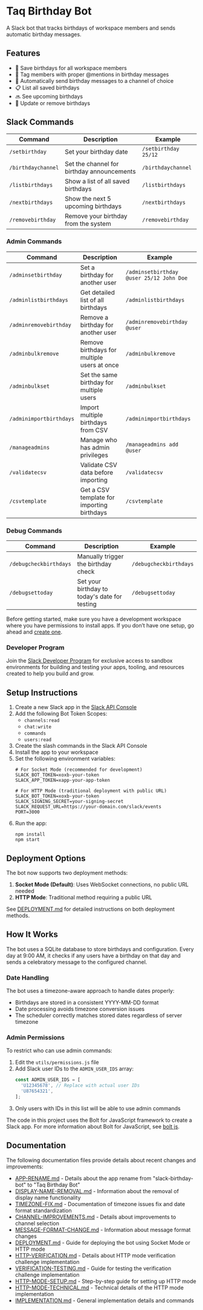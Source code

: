 # Taq Birthday Bot

A Slack bot that tracks birthdays of workspace members and sends automatic birthday messages.

## Features

- 🎂 Save birthdays for all workspace members
- 👥 Tag members with proper @mentions in birthday messages
- 📅 Automatically send birthday messages to a channel of choice
- 📋 List all saved birthdays
- 🔜 See upcoming birthdays
- 🔄 Update or remove birthdays

## Slack Commands

| Command             | Description                                          | Example                         |
|---------------------|------------------------------------------------------|----------------------------------|
| `/setbirthday`      | Set your birthday date                               | `/setbirthday 25/12`             |
| `/birthdaychannel`  | Set the channel for birthday announcements           | `/birthdaychannel`               |
| `/listbirthdays`    | Show a list of all saved birthdays                   | `/listbirthdays`                 |
| `/nextbirthdays`    | Show the next 5 upcoming birthdays                   | `/nextbirthdays`                 |
| `/removebirthday`   | Remove your birthday from the system                 | `/removebirthday`                |

### Admin Commands

| Command                 | Description                                     | Example                                    |
|-------------------------|-------------------------------------------------|--------------------------------------------|
| `/adminsetbirthday`     | Set a birthday for another user                 | `/adminsetbirthday @user 25/12 John Doe`   |
| `/adminlistbirthdays`   | Get detailed list of all birthdays              | `/adminlistbirthdays`                      |
| `/adminremovebirthday`  | Remove a birthday for another user              | `/adminremovebirthday @user`               |
| `/adminbulkremove`      | Remove birthdays for multiple users at once     | `/adminbulkremove`                         |
| `/adminbulkset`         | Set the same birthday for multiple users        | `/adminbulkset`                            |
| `/adminimportbirthdays` | Import multiple birthdays from CSV              | `/adminimportbirthdays`                    |
| `/manageadmins`         | Manage who has admin privileges                 | `/manageadmins add @user`                  |
| `/validatecsv`          | Validate CSV data before importing              | `/validatecsv`                             |
| `/csvtemplate`          | Get a CSV template for importing birthdays      | `/csvtemplate`                             |

### Debug Commands

| Command                | Description                                          | Example                     |
|------------------------|------------------------------------------------------|----------------------------|
| `/debugcheckbirthdays` | Manually trigger the birthday check                  | `/debugcheckbirthdays`      |
| `/debugsettoday`       | Set your birthday to today's date for testing        | `/debugsettoday`            |

Before getting started, make sure you have a development workspace where you have permissions to install apps. If you don’t have one setup, go ahead and [create one](https://slack.com/create).

### Developer Program
Join the [Slack Developer Program](https://api.slack.com/developer-program) for exclusive access to sandbox environments for building and testing your apps, tooling, and resources created to help you build and grow.

## Setup Instructions

1. Create a new Slack app in the [Slack API Console](https://api.slack.com/apps)
2. Add the following Bot Token Scopes:
   - `channels:read`
   - `chat:write`
   - `commands`
   - `users:read`
3. Create the slash commands in the Slack API Console
4. Install the app to your workspace
5. Set the following environment variables:
   ```
   # For Socket Mode (recommended for development)
   SLACK_BOT_TOKEN=xoxb-your-token
   SLACK_APP_TOKEN=xapp-your-app-token
   
   # For HTTP Mode (traditional deployment with public URL)
   SLACK_BOT_TOKEN=xoxb-your-token
   SLACK_SIGNING_SECRET=your-signing-secret
   SLACK_REQUEST_URL=https://your-domain.com/slack/events
   PORT=3000
   ```
6. Run the app:
   ```
   npm install
   npm start
   ```

## Deployment Options

The bot now supports two deployment methods:

1. **Socket Mode (Default)**: Uses WebSocket connections, no public URL needed
2. **HTTP Mode**: Traditional method requiring a public URL

See [DEPLOYMENT.md](DEPLOYMENT.md) for detailed instructions on both deployment methods.

## How It Works

The bot uses a SQLite database to store birthdays and configuration. Every day at 9:00 AM, it checks if any users have a birthday on that day and sends a celebratory message to the configured channel.

### Date Handling

The bot uses a timezone-aware approach to handle dates properly:
- Birthdays are stored in a consistent YYYY-MM-DD format
- Date processing avoids timezone conversion issues
- The scheduler correctly matches stored dates regardless of server timezone

### Admin Permissions

To restrict who can use admin commands:

1. Edit the `utils/permissions.js` file
2. Add Slack user IDs to the `ADMIN_USER_IDS` array:
   ```javascript
   const ADMIN_USER_IDS = [
     'U12345678', // Replace with actual user IDs
     'U87654321',
   ];
   ```
3. Only users with IDs in this list will be able to use admin commands

The code in this project uses the Bolt for JavaScript framework to create a Slack app. For more information about Bolt for JavaScript, see [bolt js](https://api.slack.com/start/bolt/node-js).

## Documentation

The following documentation files provide details about recent changes and improvements:

- [APP-RENAME.md](APP-RENAME.md) - Details about the app rename from "slack-birthday-bot" to "Taq Birthday Bot"
- [DISPLAY-NAME-REMOVAL.md](DISPLAY-NAME-REMOVAL.md) - Information about the removal of display name functionality
- [TIMEZONE-FIX.md](TIMEZONE-FIX.md) - Documentation of timezone issues fix and date format standardization
- [CHANNEL-IMPROVEMENTS.md](CHANNEL-IMPROVEMENTS.md) - Details about improvements to channel selection
- [MESSAGE-FORMAT-CHANGE.md](MESSAGE-FORMAT-CHANGE.md) - Information about message format changes
- [DEPLOYMENT.md](DEPLOYMENT.md) - Guide for deploying the bot using Socket Mode or HTTP mode
- [HTTP-VERIFICATION.md](HTTP-VERIFICATION.md) - Details about HTTP mode verification challenge implementation
- [VERIFICATION-TESTING.md](VERIFICATION-TESTING.md) - Guide for testing the verification challenge implementation
- [HTTP-MODE-SETUP.md](HTTP-MODE-SETUP.md) - Step-by-step guide for setting up HTTP mode
- [HTTP-MODE-TECHNICAL.md](HTTP-MODE-TECHNICAL.md) - Technical details of the HTTP mode implementation
- [IMPLEMENTATION.md](IMPLEMENTATION.md) - General implementation details and commands
